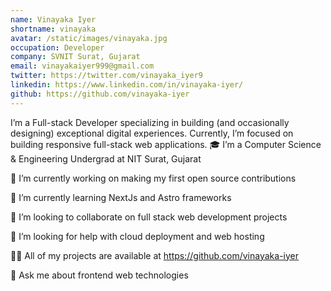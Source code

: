 ```yaml
---
name: Vinayaka Iyer
shortname: vinayaka
avatar: /static/images/vinayaka.jpg
occupation: Developer
company: SVNIT Surat, Gujarat
email: vinayakaiyer999@gmail.com
twitter: https://twitter.com/vinayaka_iyer9
linkedin: https://www.linkedin.com/in/vinayaka-iyer/
github: https://github.com/vinayaka-iyer
---
```


I’m a Full-stack Developer specializing in building (and occasionally designing) exceptional digital experiences. Currently, I’m focused on building responsive full-stack web applications.
🎓 I’m a Computer Science & Engineering Undergrad at NIT Surat, Gujarat

🔭 I’m currently working on making my first open source contributions

🌱 I’m currently learning NextJs and Astro frameworks

👯 I’m looking to collaborate on full stack web development projects

🤝 I’m looking for help with cloud deployment and web hosting

👨‍💻 All of my projects are available at https://github.com/vinayaka-iyer

💬 Ask me about frontend web technologies
